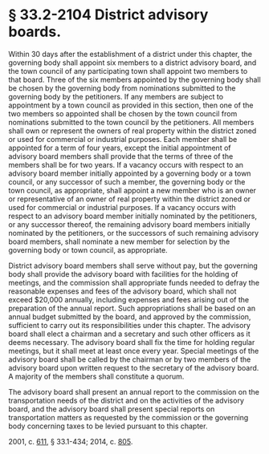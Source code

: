 # § 33.2-2104 District advisory boards.

<p>Within 30 days after the establishment of a district under this chapter, the governing body shall appoint six members to a district advisory board, and the town council of any participating town shall appoint two members to that board. Three of the six members appointed by the governing body shall be chosen by the governing body from nominations submitted to the governing body by the petitioners. If any members are subject to appointment by a town council as provided in this section, then one of the two members so appointed shall be chosen by the town council from nominations submitted to the town council by the petitioners. All members shall own or represent the owners of real property within the district zoned or used for commercial or industrial purposes. Each member shall be appointed for a term of four years, except the initial appointment of advisory board members shall provide that the terms of three of the members shall be for two years. If a vacancy occurs with respect to an advisory board member initially appointed by a governing body or a town council, or any successor of such a member, the governing body or the town council, as appropriate, shall appoint a new member who is an owner or representative of an owner of real property within the district zoned or used for commercial or industrial purposes. If a vacancy occurs with respect to an advisory board member initially nominated by the petitioners, or any successor thereof, the remaining advisory board members initially nominated by the petitioners, or the successors of such remaining advisory board members, shall nominate a new member for selection by the governing body or town council, as appropriate.</p><p>District advisory board members shall serve without pay, but the governing body shall provide the advisory board with facilities for the holding of meetings, and the commission shall appropriate funds needed to defray the reasonable expenses and fees of the advisory board, which shall not exceed $20,000 annually, including expenses and fees arising out of the preparation of the annual report. Such appropriations shall be based on an annual budget submitted by the board, and approved by the commission, sufficient to carry out its responsibilities under this chapter. The advisory board shall elect a chairman and a secretary and such other officers as it deems necessary. The advisory board shall fix the time for holding regular meetings, but it shall meet at least once every year. Special meetings of the advisory board shall be called by the chairman or by two members of the advisory board upon written request to the secretary of the advisory board. A majority of the members shall constitute a quorum.</p><p>The advisory board shall present an annual report to the commission on the transportation needs of the district and on the activities of the advisory board, and the advisory board shall present special reports on transportation matters as requested by the commission or the governing body concerning taxes to be levied pursuant to this chapter.</p><p>2001, c. <a href='http://lis.virginia.gov/cgi-bin/legp604.exe?011+ful+CHAP0611'>611</a>, § 33.1-434; 2014, c. <a href='http://lis.virginia.gov/cgi-bin/legp604.exe?141+ful+CHAP0805'>805</a>.</p>